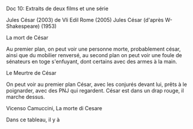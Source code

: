 Doc 10: Extraits de deux films et une série

Jules César (2003) de Vli Edil
Rome (2005)
Jules César (d'après W-Shakespeare) (1953) 

La mort de César

Au premier plan, on peut voir une personne morte, probablement césar, ainsi que du mobilier renversé, au second plan on peut voir une foule de sénateurs en toge s'enfuyant, dont certains avec des armes à la main.

Le Meurtre de César

On peut voir au premier plan César, avec les conjurés devant lui, prêts à le poignarder, avec des PNJ qui regardent.
César est dans un drap rouge, il marche dessus.

Vicenso Camuccini, La morte di Cesare

Dans ce tableau, il y à